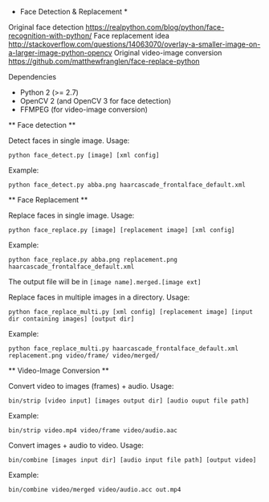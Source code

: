 * Face Detection & Replacement *

Original face detection https://realpython.com/blog/python/face-recognition-with-python/
Face replacement idea http://stackoverflow.com/questions/14063070/overlay-a-smaller-image-on-a-larger-image-python-opencv
Original video-image conversion https://github.com/matthewfranglen/face-replace-python

Dependencies
* Python 2 (>= 2.7)
* OpenCV 2 (and OpenCV 3 for face detection)
* FFMPEG (for video-image conversion)

** Face detection **

Detect faces in single image. Usage:
```
python face_detect.py [image] [xml config]
```
Example:
```
python face_detect.py abba.png haarcascade_frontalface_default.xml
```

** Face Replacement **

Replace faces in single image. Usage:
```
python face_replace.py [image] [replacement image] [xml config]
```
Example:
```
python face_replace.py abba.png replacement.png haarcascade_frontalface_default.xml
```
The output file will be in `[image name].merged.[image ext]`

Replace faces in multiple images in a directory. Usage:
```
python face_replace_multi.py [xml config] [replacement image] [input dir containing images] [output dir]
```
Example:
```
python face_replace_multi.py haarcascade_frontalface_default.xml replacement.png video/frame/ video/merged/
```

** Video-Image Conversion **

Convert video to images (frames) + audio. Usage:
```
bin/strip [video input] [images output dir] [audio ouput file path]
```
Example:
```
bin/strip video.mp4 video/frame video/audio.aac
```

Convert images + audio to video. Usage:
```
bin/combine [images input dir] [audio input file path] [output video]
```
Example:
```
bin/combine video/merged video/audio.acc out.mp4
```
